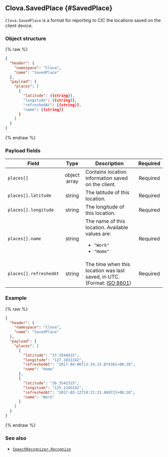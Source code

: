 ## Clova.SavedPlace {#SavedPlace}

`Clova.SavedPlace` is a format for reporting to CIC the locations saved on the client device.

### Object structure

{% raw %}
```json
{
  "header": {
    "namespace": "Clova",
    "name": "SavedPlace"
  },
  "payload": {
    "places": [
      {
        "latitude": {{string}},
        "longitude": {{string}},
        "refreshedAt": {{string}},
        "name": {{string}}
      }
    ]
  }
}
```
{% endraw %}

### Payload fields

| Field       | Type    | Description                     | Required |
|---------------|:---------:|-----------------------------|:---------:|
| `places[]`             | object array | Contains location information saved on the client.                                         | Required |
| `places[].latitude`    | string       | The latitude of this location.                                                                        | Required |
| `places[].longitude`   | string       | The longitude of this location.                                                                        | Required |
| `places[].name`        | string       | The name of this location. Available values are: <ul><li><code>"Work"</code></li><li><code>"Home"</code></li></ul>       | Required |
| `places[].refreshedAt` | string       | The time when this location was last saved, in UTC. (Format: [ISO 8601](https://en.wikipedia.org/wiki/ISO_8601))  | Required |


### Example

{% raw %}
```json
{
  "header": {
    "namespace": "Clova",
    "name": "SavedPlace"
  },
  "payload": {
    "places": [
      {
        "latitude": "37.3594915",
        "longitude": "127.1032242",
        "refreshedAt": "2017-04-06T13:34:15.074361+08:28",
        "name": "Home"
      },
      {
        "latitude": "36.3542315",
        "longitude": "125.1345242",
        "refreshedAt": "2017-03-12T10:21:33.089723+08:28",
        "name": "Work"
      }
    ]
  }
}
```
{% endraw %}

### See also

* [`SpeechRecognizer.Recognize`](/CIC/References/CICInterface/SpeechRecognizer.md#Recognize)
